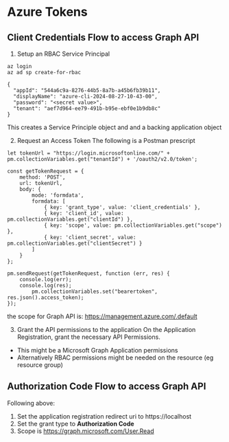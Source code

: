 # Azure Tokens

## Client Credentials Flow to access Graph API
1. Setup an RBAC Service Principal
```
az login
az ad sp create-for-rbac

{
  "appId": "544a6c9a-8276-44b5-8a7b-a45b6fb39b11",
  "displayName": "azure-cli-2024-08-27-10-43-00",
  "password": "<secret value>",
  "tenant": "aef7d964-ee79-491b-b95e-ebf0e1b9db8c"
}
```
This creates a Service Principle object and and a backing application object

2. Request an Access Token
The following is a Postman prescript
```
let tokenUrl = "https://login.microsoftonline.com/" + pm.collectionVariables.get("tenantId") + '/oauth2/v2.0/token';

const getTokenRequest = {
    method: 'POST',
    url: tokenUrl,
    body: {
        mode: 'formdata',
        formdata: [
            { key: 'grant_type', value: 'client_credentials' },
            { key: 'client_id', value: pm.collectionVariables.get("clientId") },
            { key: 'scope', value: pm.collectionVariables.get("scope") },
            { key: 'client_secret', value: pm.collectionVariables.get("clientSecret") }
        ]
    }
};

pm.sendRequest(getTokenRequest, function (err, res) {
    console.log(err);
    console.log(res);
        pm.collectionVariables.set("bearertoken", res.json().access_token);
});
```
the scope for Graph API is: https://management.azure.com/.default

3. Grant the API permissions to the application
On the Application Registration, grant the necessary API Permissions.
- This might be a Microsoft Graph Application permissions
- Alternatively RBAC permissions might be needed on the resource (eg resource group)

## Authorization Code Flow to access Graph API
Following above:
1. Set the application registration redirect uri to https://localhost
2. Set the grant type to **Authorization Code**
3. Scope is https://graph.microsoft.com/User.Read
